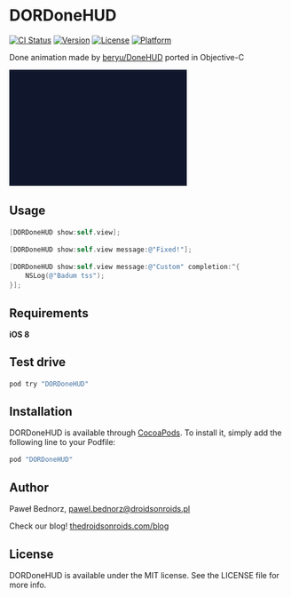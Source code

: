 # DORDoneHUD

[![CI Status](http://img.shields.io/travis/DroidsOnRoids/DORDoneHUD.svg?style=flat)](https://travis-ci.org/DroidsOnRoids/DORDoneHUD)
[![Version](https://img.shields.io/cocoapods/v/DORDoneHUD.svg?style=flat)](http://cocoapods.org/pods/DORDoneHUD)
[![License](https://img.shields.io/cocoapods/l/DORDoneHUD.svg?style=flat)](http://cocoapods.org/pods/DORDoneHUD)
[![Platform](https://img.shields.io/cocoapods/p/DORDoneHUD.svg?style=flat)](http://cocoapods.org/pods/DORDoneHUD)

Done animation made by [beryu/DoneHUD](https://github.com/beryu/DoneHUD) ported in Objective-C 

![DORDoneHUB demo](https://raw.githubusercontent.com/DroidsOnRoids/DORDoneHUD/master/demo.gif "DORDoneHUB demo")

## Usage

```objective-c
[DORDoneHUD show:self.view];
```
```objective-c
[DORDoneHUD show:self.view message:@"Fixed!"];
```
```objective-c
[DORDoneHUD show:self.view message:@"Custom" completion:^{
	NSLog(@"Badum tss");
}];
```

## Requirements
**iOS 8**

## Test drive

```ruby
pod try "DORDoneHUD"
```

## Installation

DORDoneHUD is available through [CocoaPods](http://cocoapods.org). To install
it, simply add the following line to your Podfile:

```ruby
pod "DORDoneHUD"
```

## Author

Paweł Bednorz, pawel.bednorz@droidsonroids.pl

Check our blog! [thedroidsonroids.com/blog](http://thedroidsonroids.com/blog/)

## License

DORDoneHUD is available under the MIT license. See the LICENSE file for more info.
